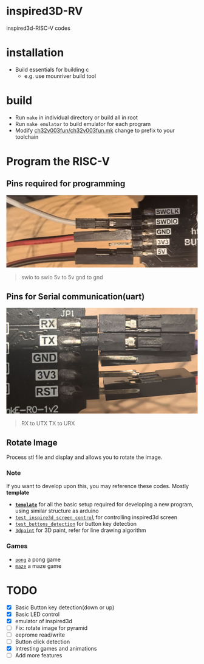 # inspired3D-RV
inspired3d-RISC-V codes

# installation
- Build essentials for building c
  - e.g. use mounriver build tool
# build
- Run `make` in individual directory or build all in root
- Run `make emulator` to build emulator for each program
- Modify [ch32v003fun/ch32v003fun.mk](./ch32v003fun/ch32v003fun.mk) change to prefix to your toolchain
# Program the RISC-V
## Pins required for programming
![Porgram](./program_pins.jpg)
> swio to swio
> 5v to 5v
> gnd to gnd 
## Pins for Serial communication(uart)
![Uart](./uart_pins.jpg)
> RX to UTX
> TX to URX

## Rotate Image
Process stl file and display and allows you to rotate the image. 


### Note
If you want to develop upon this, you may reference these codes. Mostly **template**
- [**`template`**](./template) for all the basic setup required for developing a new program, using similar structure as arduino  
- [`test_inspire3d_screen_control`](./test_inspire3d_screen_control) for controlling inspired3d screen
- [`test_buttons_detection`](./test_buttons_detection) for button key detection
- [`3dpaint`](./3dpaint) for 3D paint, refer for line drawing algorithm

### Games
- [`pong`](./pong) a pong game
- [`maze`](./maze) a maze game

# TODO
- [x] Basic Button key detection(down or up) 
- [x] Basic LED control
- [x] emulator of inspired3d
- [ ] Fix: rotate image for pyramid
- [ ] eeprome read/write
- [ ] Button click detection
- [x] Intresting games and animations
- [ ] Add more features
